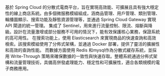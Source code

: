 基於 Spring Cloud 的分散式電商平台，旨在實現高效能、可擴展且具有強大穩定性的線上商店系統。由多個微服務模組組成，涵商品管理、用戶管理、類別管理、輪播圖顯示、搜索功能及靜態資源管理等，並通過 Spring Cloud Gateway 實現 API 閘道的統一管理。
集成了 Sentinel，用來進行流量控制、限流、熔斷與降級。設計在流量激增或部分服務不可用的情況下，能有效保護核心業務，保證系統的高可用性。
在搜索功能上，使用 Elasticsearch 來實現商品的快速查詢和高效檢索。該搜索模組使用了分佈式架構，並通過 Docker 部署，提供了靈活的擴展性和高效的查詢性能。
而數據方面使用 Redis 和mysql作為分散式緩存系統，並採用 Write-Through 策略來確保數據的一致性與快速存取。整體系統通過分佈式架構和流量管理技術，具備高併發處理能力、穩定性和可擴展性，適合各類規模的電子商務應用。

